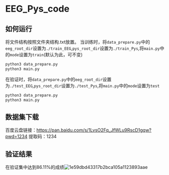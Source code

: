 # EEG_Pys_code
## 如何运行
将文件结构按照文件夹结构.txt放置。
当训练时，将`data_prepare.py`中的`eeg_root_dir`设置为`./train_EEG`,`pys_root_dir`设置为`./train_Pys`,将`main.py`中的`mode`设置为`train`(默认为此，可不变)
```bash
python3 data_prepare.py
python3 main.py
```
在验证时，将`data_prepare.py`中的`eeg_root_dir`设置为`./test_EEG`,`pys_root_dir`设置为`./test_Pys`,将`main.py`中的`mode`设置为`test`
```bash
python3 data_prepare.py
python3 main.py
```

## 数据集下载
百度云盘链接：https://pan.baidu.com/s/1LvsO2Fq_JfWLu9RscD1gqw?pwd=1234 
提取码：1234

## 验证结果
在验证集中达到86.11%的成绩![1e59dbd43317b2bca105a1123893aae](https://user-images.githubusercontent.com/56393103/192287400-7a295329-0554-4c99-98d3-f4eb75fd1a76.png)

